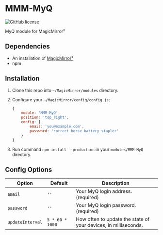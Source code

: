 # MMM-MyQ

[![GitHub license](https://img.shields.io/badge/license-MIT-blue.svg?style=flat)](https://raw.githubusercontent.com/parnic/MMM-MyQ/main/LICENSE)

MyQ module for MagicMirror²

## Dependencies

* An installation of [MagicMirror²](https://github.com/MichMich/MagicMirror)
* npm

## Installation

1. Clone this repo into `~/MagicMirror/modules` directory.
1. Configure your `~/MagicMirror/config/config.js`:

    ```js
    {
        module: 'MMM-MyQ',
        position: 'top_right',
        config: {
            email: 'you@example.com',
            password: 'correct horse battery stapler'
        }
    }
    ```

1. Run command `npm install --production` in your `modules/MMM-MyQ` directory.

## Config Options

| **Option** | **Default** | **Description** |
| --- | --- | --- |
| `email` | `''` | Your MyQ login address. (required) |
| `password` | `''` | Your MyQ login password. (required) |
| `updateInterval` | `5 * 60 * 1000` | How often to update the state of your devices, in milliseconds. |
